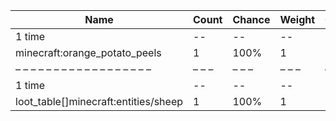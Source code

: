 | Name                                 | Count | Chance | Weight | Comment |
| ------------------------------------ | ----- | ------ | ------ | ------- |
| 1 time                               |    -- |     -- |     -- |         |
| minecraft:orange_potato_peels        |     1 |   100% |      1 |         |
| – – – – – – – – – – – – – – – – – –  | – – – | – – –  | – – –  | – – – – |
| 1 time                               |    -- |     -- |     -- |         |
| loot_table[]minecraft:entities/sheep |     1 |   100% |      1 |         |
